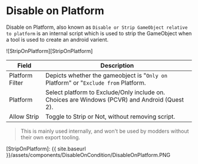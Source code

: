 # Disable on Platform

Disable on Platform, also known as `Disable or Strip GameObject relative to platform` is an internal script which is used to strip the GameObject when a tool is used to create an android varient.

![StripOnPlatform][StripOnPlatform]

| Field                       | Description
| ---                         | ---
| Platform Filter             | Depicts whether the gameobject is "`Only on` Platform" or "`Exclude from` Platform.
| Platform                    | Select platform to Exclude/Only include on. Choices are Windows (PCVR) and Android (Quest 2).
| Allow Strip                 | Toggle to Strip or Not, without removing script.

> This is mainly used internally, and won't be used by modders without their own export tooling.

[StripOnPlatform]: {{ site.baseurl }}/assets/components/DisableOnCondition/DisableOnPlatform.PNG